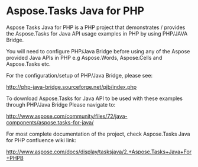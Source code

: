 # Aspose.Tasks Java for PHP
Aspose Tasks Java for PHP is a PHP project that demonstrates / provides the Aspose.Tasks for Java API usage examples in PHP by using PHP/JAVA Bridge.

You will need to configure PHP/Java Bridge before using any of the Aspose provided Java APIs in PHP e.g Aspose.Words, Aspose.Cells and Aspose.Tasks etc.

For the configuration/setup of PHP/Java Bridge, please see:

http://php-java-bridge.sourceforge.net/pjb/index.php

To download Aspose.Tasks for Java API to be used with these examples through PHP/Java Bridge
Please navigate to:

http://www.aspose.com/community/files/72/java-components/aspose.tasks-for-java/

For most complete documentation of the project, check Aspose.Tasks Java for PHP confluence wiki link:

http://www.aspose.com/docs/display/tasksjava/2.+Aspose.Tasks+Java+For+PHPB
